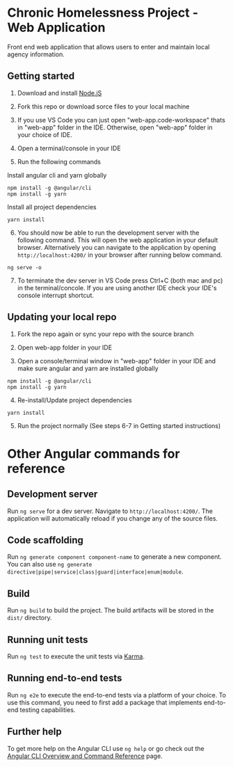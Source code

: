 # Chronic Homelessness Project - Web Application

Front end web application that allows users to enter and maintain local agency information.

## Getting started

1. Download and install [Node.jS](https://nodejs.org/en/)

2. Fork this repo or download sorce files to your local machine

3. If you use VS Code you can just open "web-app.code-workspace" thats in "web-app" folder in the IDE. Otherwise, open "web-app" folder in your choice of IDE. 

4. Open a terminal/console in your IDE

5. Run the following commands 

Install angular cli and yarn globally
```
npm install -g @angular/cli
npm install -g yarn
```
Install all project dependencies
```
yarn install
```
6. You should now be able to run the development server with the following command. This will open the web application in your default browser. Alternatively you can navigate to the application by opening `http://localhost:4200/` in your browser after running below command.
```
ng serve -o
```
7. To terminate the dev server in VS Code press Ctrl+C (both mac and pc) in the terminal/concole. If you are using another IDE check your IDE's console interrupt shortcut.

## Updating your local repo

1. Fork the repo again or sync your repo with the source branch

2. Open web-app folder in your IDE

3. Open a console/terminal window in "web-app" folder in your IDE and make sure angular and yarn are installed globally

```
npm install -g @angular/cli
npm install -g yarn
```

4. Re-install/Update project dependencies
```
yarn install
```

5. Run the project normally (See steps 6-7 in Getting started instructions)


# Other Angular commands for reference

## Development server

Run `ng serve` for a dev server. Navigate to `http://localhost:4200/`. The application will automatically reload if you change any of the source files.

## Code scaffolding

Run `ng generate component component-name` to generate a new component. You can also use `ng generate directive|pipe|service|class|guard|interface|enum|module`.

## Build

Run `ng build` to build the project. The build artifacts will be stored in the `dist/` directory.

## Running unit tests

Run `ng test` to execute the unit tests via [Karma](https://karma-runner.github.io).

## Running end-to-end tests

Run `ng e2e` to execute the end-to-end tests via a platform of your choice. To use this command, you need to first add a package that implements end-to-end testing capabilities.

## Further help

To get more help on the Angular CLI use `ng help` or go check out the [Angular CLI Overview and Command Reference](https://angular.io/cli) page.
